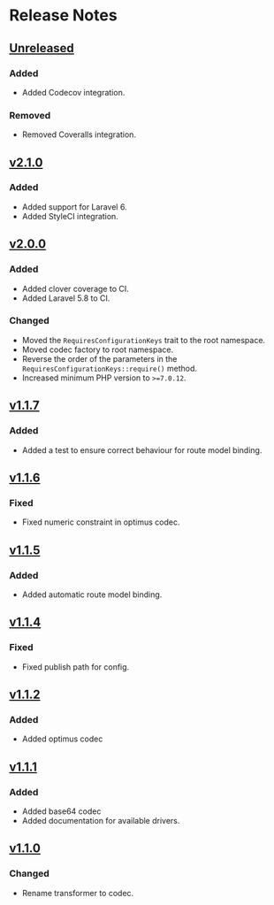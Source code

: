 # Release Notes

## [Unreleased](https://github.com/markwalet/laravel-hashed-route/compare/v2.1.0...master)

### Added
- Added Codecov integration.

### Removed
- Removed Coveralls integration.

## [v2.1.0](https://github.com/markwalet/laravel-hashed-route/compare/v2.0.0...v2.1.0)

### Added
- Added support for Laravel 6.
- Added StyleCI integration.

## [v2.0.0](https://github.com/markwalet/laravel-hashed-route/compare/v1.1.8...v2.0.0)

### Added
- Added clover coverage to CI.
- Added Laravel 5.8 to CI.

### Changed
- Moved the `RequiresConfigurationKeys` trait to the root namespace.
- Moved codec factory to root namespace.
- Reverse the order of the parameters in the `RequiresConfigurationKeys::require()` method.
- Increased minimum PHP version to `>=7.0.12`.

## [v1.1.7](https://github.com/markwalet/laravel-hashed-route/compare/v1.1.5...v1.1.7)

### Added
- Added a test to ensure correct behaviour for route model binding.

## [v1.1.6](https://github.com/markwalet/laravel-hashed-route/compare/v1.1.5...v1.1.6)

### Fixed
- Fixed numeric constraint in optimus codec.

## [v1.1.5](https://github.com/markwalet/laravel-hashed-route/compare/v1.1.4...v1.1.5)

### Added
- Added automatic route model binding.

## [v1.1.4](https://github.com/markwalet/laravel-hashed-route/compare/v1.1.2...v1.1.4)

### Fixed
- Fixed publish path for config.

## [v1.1.2](https://github.com/markwalet/laravel-hashed-route/compare/v1.1.1...v1.1.2)

### Added
- Added optimus codec

## [v1.1.1](https://github.com/markwalet/laravel-hashed-route/compare/v1.1.0...v1.1.1)

### Added
- Added base64 codec
- Added documentation for available drivers.

## [v1.1.0](https://github.com/markwalet/laravel-hashed-route/compare/v1.0.0...v1.1.0)

### Changed
- Rename transformer to codec.
